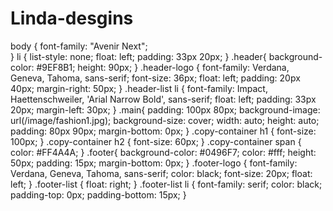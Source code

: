 # Linda-desgins
body {
    font-family: "Avenir Next";  
   }
   li {
    list-style: none;
    float: left;
    padding: 33px 20px;
  }
   .header{
    background-color: #9EF8B1;
    height: 90px;
  }
  .header-logo {
    font-family: Verdana, Geneva, Tahoma, sans-serif;
    font-size: 36px;
    float: left;
    padding: 20px 40px;
    margin-right: 50px;
  }
  .header-list li {
    font-family: Impact, Haettenschweiler, 'Arial Narrow Bold', sans-serif;
    float: left;
    padding: 33px 20px;
    margin-left: 30px;
  }
  .main{
    padding: 100px 80px;
    background-image: url(/image/fashion1.jpg);
    background-size: cover;
    width: auto;
    height: auto;
    padding: 80px 90px;
    margin-bottom: 0px;
  }
  .copy-container h1 {
    font-size: 100px;
  }
  .copy-container h2 {
    font-size: 60px;
  }
  .copy-container span {
    color: #FF4A4A;
  }
  .footer{
    background-color: #0496F7;
    color: #fff;
    height: 50px;
    padding: 15px;
    margin-bottom: 0px;
  }
  .footer-logo {
    font-family: Verdana, Geneva, Tahoma, sans-serif;
    color: black;
    font-size: 20px;
    float: left;
  }
  .footer-list {
    float: right;
  }
  .footer-list li {
    font-family: serif;
    color: black;
    padding-top: 0px;
    padding-bottom: 15px;
  }
